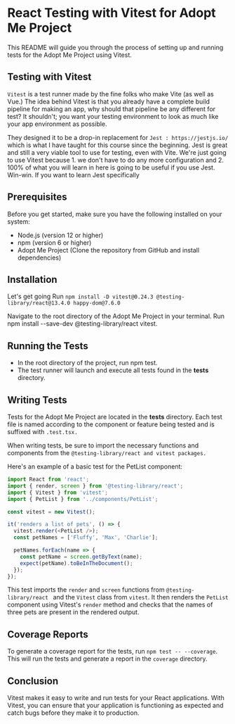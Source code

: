 # React Testing with Vitest for Adopt Me Project
This README will guide you through the process of setting up and running tests for the 
Adopt Me Project using Vitest.


## Testing with Vitest
```Vitest``` is a test runner made by the fine folks who make Vite (as well as Vue.) The idea behind Vitest is that you already have a complete build pipeline for making an app, why should that pipeline be any different for test? It shouldn't; you want your testing environment to look as much like your app environment as possible.

They designed it to be a drop-in replacement for ```Jest : https://jestjs.io/``` which is what I have taught for this course since the beginning. Jest is great and still a very viable tool to use for testing, even with Vite. We're just going to use Vitest because 1. we don't have to do any more configuration and 2. 100% of what you will learn in here is going to be useful if you use Jest. Win-win. If you want to learn Jest specifically


## Prerequisites
Before you get started, make sure you have the following installed on your system:

- Node.js (version 12 or higher)
- npm (version 6 or higher)
- Adopt Me Project (Clone the repository from GitHub and install dependencies)


## Installation
Let's get going Run 
```npm install -D vitest@0.24.3 @testing-library/react@13.4.0 happy-dom@7.6.0```

Navigate to the root directory of the Adopt Me Project in your terminal.
Run npm install --save-dev @testing-library/react vitest.

## Running the Tests
- In the root directory of the project, run npm test.
- The test runner will launch and execute all tests found in the __tests__ directory.

## Writing Tests
Tests for the Adopt Me Project are located in the __tests__ directory. Each test file is named according to the component or feature being tested and is suffixed with 
```.test.tsx.```

When writing tests, be sure to import the necessary functions and components from the ```@testing-library/react and vitest packages.```

Here's an example of a basic test for the PetList component:

```js
import React from 'react';
import { render, screen } from '@testing-library/react';
import { Vitest } from 'vitest';
import { PetList } from '../components/PetList';

const vitest = new Vitest();

it('renders a list of pets', () => {
  vitest.render(<PetList />);
  const petNames = ['Fluffy', 'Max', 'Charlie'];

  petNames.forEach(name => {
    const petName = screen.getByText(name);
    expect(petName).toBeInTheDocument();
  });
});
```

This test imports the ```render``` and ```screen``` functions from ```@testing-library/react ``` and the ```Vitest``` class from ```vitest```. 
It then renders the ```PetList``` component using Vitest's ```render``` method and checks that the names of three pets are present in the rendered output.

## Coverage Reports
To generate a coverage report for the tests, run ```npm test -- --coverage```. This will run the tests and generate a report in the ```coverage``` directory.

## Conclusion
Vitest makes it easy to write and run tests for your React applications. With Vitest, you can ensure that your application is functioning as expected and catch bugs before they make it to production.